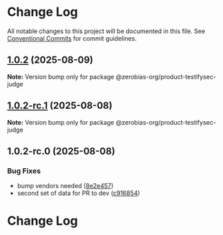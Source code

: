 # Change Log

All notable changes to this project will be documented in this file.
See [Conventional Commits](https://conventionalcommits.org) for commit guidelines.

## [1.0.2](https://github.com/zerobias-org/product/compare/@zerobias-org/product-testifysec-judge@1.0.2-rc.1...@zerobias-org/product-testifysec-judge@1.0.2) (2025-08-09)

**Note:** Version bump only for package @zerobias-org/product-testifysec-judge





## [1.0.2-rc.1](https://github.com/zerobias-org/product/compare/@zerobias-org/product-testifysec-judge@1.0.2-rc.0...@zerobias-org/product-testifysec-judge@1.0.2-rc.1) (2025-08-08)

**Note:** Version bump only for package @zerobias-org/product-testifysec-judge





## 1.0.2-rc.0 (2025-08-08)


### Bug Fixes

* bump vendors needed ([8e2e457](https://github.com/zerobias-org/product/commit/8e2e457e0b5d7141a05e8f2c178bc2854f2b7178))
* second set of data for PR to dev ([c916854](https://github.com/zerobias-org/product/commit/c916854bcf229b1c2042ffdea18472d66a061aaf))





# Change Log
